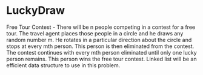 # LuckyDraw
Free Tour Contest - There will be n people competing in a contest for a free tour. The travel agent places those people in a circle and he draws any random number m. He rotates in a particular direction about the circle and stops at every mth person. This person is then eliminated from the contest. The contest continues with every mth person eliminated until only one lucky person remains. This person wins the free tour contest. Linked list will be an efficient data structure to use in this problem.
